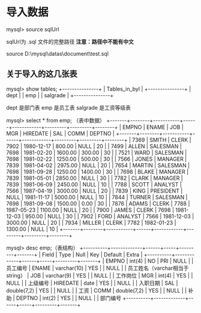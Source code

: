 # 导入数据

mysql> source sqlUrl

sqlUrl为 .sql 文件的完整路径
**注意：路径中不能有中文**

source D:\mysql\datas\document\test.sql

## 关于导入的这几张表

mysql> show tables;
+---------------+
| Tables_in_byl |
+---------------+
| dept          |
| emp           |
| salgrade      |
+---------------+

dept 是部门表
emp 是员工表
salgrade 是工资等级表

mysql> select * from emp; （表中数据）
+-------+--------+-----------+------+------------+---------+---------+--------+
| EMPNO | ENAME  | JOB       | MGR  | HIREDATE   | SAL     | COMM    | DEPTNO |
+-------+--------+-----------+------+------------+---------+---------+--------+
|  7369 | SMITH  | CLERK     | 7902 | 1980-12-17 |  800.00 |    NULL |     20 |
|  7499 | ALLEN  | SALESMAN  | 7698 | 1981-02-20 | 1600.00 |  300.00 |     30 |
|  7521 | WARD   | SALESMAN  | 7698 | 1981-02-22 | 1250.00 |  500.00 |     30 |
|  7566 | JONES  | MANAGER   | 7839 | 1981-04-02 | 2975.00 |    NULL |     20 |
|  7654 | MARTIN | SALESMAN  | 7698 | 1981-09-28 | 1250.00 | 1400.00 |     30 |
|  7698 | BLAKE  | MANAGER   | 7839 | 1981-05-01 | 2850.00 |    NULL |     30 |
|  7782 | CLARK  | MANAGER   | 7839 | 1981-06-09 | 2450.00 |    NULL |     10 |
|  7788 | SCOTT  | ANALYST   | 7566 | 1987-04-19 | 3000.00 |    NULL |     20 |
|  7839 | KING   | PRESIDENT | NULL | 1981-11-17 | 5000.00 |    NULL |     10 |
|  7844 | TURNER | SALESMAN  | 7698 | 1981-09-08 | 1500.00 |    0.00 |     30 |
|  7876 | ADAMS  | CLERK     | 7788 | 1987-05-23 | 1100.00 |    NULL |     20 |
|  7900 | JAMES  | CLERK     | 7698 | 1981-12-03 |  950.00 |    NULL |     30 |
|  7902 | FORD   | ANALYST   | 7566 | 1981-12-03 | 3000.00 |    NULL |     20 |
|  7934 | MILLER | CLERK     | 7782 | 1982-01-23 | 1300.00 |    NULL |     10 |
+-------+--------+-----------+------+------------+---------+---------+--------+

mysql> desc emp;（表结构）
+----------+-------------+------+-----+---------+-------+
| Field    | Type        | Null | Key | Default | Extra |
+----------+-------------+------+-----+---------+-------+
| EMPNO    | int(4)      | NO   | PRI | NULL    |       | 员工编号
| ENAME    | varchar(10) | YES  |     | NULL    |       | 员工姓名（varchar相当于string）
| JOB      | varchar(9)  | YES  |     | NULL    |       | 工作岗位
| MGR      | int(4)      | YES  |     | NULL    |       | 上级编号
| HIREDATE | date        | YES  |     | NULL    |       | 入职日期
| SAL      | double(7,2) | YES  |     | NULL    |       | 工资
| COMM     | double(7,2) | YES  |     | NULL    |       | 补助
| DEPTNO   | int(2)      | YES  |     | NULL    |       | 部门编号
+----------+-------------+------+-----+---------+-------+
